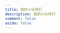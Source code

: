 ```yaml
---
title: 我的小伙伴们
description: 我的小伙伴们
comment: false
aside: false
---
```


<YunLinks :links="frontmatter.links" :random="frontmatter.random" />
